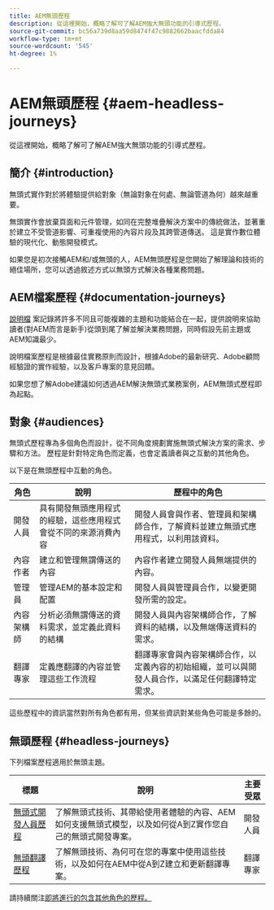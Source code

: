 ```yaml
---
title: AEM無頭歷程
description: 從這裡開始，概略了解可了解AEM強大無頭功能的引導式歷程。
source-git-commit: bc56a739d8aa59d8474f47c9882662baacfdda84
workflow-type: tm+mt
source-wordcount: '545'
ht-degree: 1%

---
```


# AEM無頭歷程 {#aem-headless-journeys}

從這裡開始，概略了解可了解AEM強大無頭功能的引導式歷程。

## 簡介 {#introduction}

無頭式實作對於將體驗提供給對象（無論對象在何處、無論管道為何）越來越重要。

無頭實作會放棄頁面和元件管理，如同在完整堆疊解決方案中的傳統做法，並著重於建立不受管道影響、可重複使用的內容片段及其跨管道傳送。 這是實作數位體驗的現代化、動態開發模式。

如果您是初次接觸AEM和/或無頭的人，AEM無頭歷程是您開始了解理論和技術的絕佳場所，您可以透過敘述方式以無頭方式解決各種業務問題。

## AEM檔案歷程 {#documentation-journeys}

[說明檔](/help/journey-documentation/home.md) 案記錄將許多不同且可能複雜的主題和功能結合在一起，提供說明來協助讀者(對AEM而言是新手)從頭到尾了解並解決業務問題，同時假設先前主題或AEM知識最少。

說明檔案歷程是根據最佳實務原則而設計，根據Adobe的最新研究、Adobe顧問經驗證的實作經驗，以及客戶專案的意見回饋。

如果您想了解Adobe建議如何透過AEM解決無頭式業務案例，AEM無頭式歷程即為起點。

## 對象 {#audiences}

無頭式歷程專為多個角色而設計，從不同角度規劃實施無頭式解決方案的需求、步驟和方法。 歷程是針對特定角色而定義，也會定義讀者與之互動的其他角色。

以下是在無頭歷程中互動的角色。

| 角色 | 說明 | 歷程中的角色 |
|---|---|---|
| 開發人員 | 具有開發無頭應用程式的經驗，這些應用程式會從不同的來源消費內容 | 開發人員會與作者、管理員和架構師合作，了解資料並建立無頭式應用程式，以利用該資料。 |
| 內容作者 | 建立和管理無謂傳送的內容 | 內容作者建立開發人員無端提供的內容。 |
| 管理員 | 管理AEM的基本設定和配置 | 開發人員與管理員合作，以變更開發所需的設定。 |
| 內容架構師 | 分析必須無謂傳送的資料需求，並定義此資料的結構 | 開發人員與內容架構師合作，了解資料的結構，以及無端傳送資料的需求。 |
| 翻譯專家 | 定義應翻譯的內容並管理這些工作流程 | 翻譯專家會與內容架構師合作，以定義內容的初始組織，並可以與開發人員合作，以滿足任何翻譯特定需求。 |

這些歷程中的資訊當然對所有角色都有用，但某些資訊對某些角色可能是多餘的。

## 無頭歷程 {#headless-journeys}

下列檔案歷程適用於無頭主題。

| 標題 | 說明 | 主要受眾 |
|---|---|---|
| [無頭式開發人員歷程](/help/journey-headless/developer/overview.md) | 了解無頭式技術、其帶給使用者體驗的內容、AEM如何支援無頭式模型，以及如何從A到Z實作您自己的無頭式開發專案。 | 開發人員 |
| [無頭翻譯歷程](/help/journey-headless/translation/overview.md) | 了解無頭技術、為何可在您的專案中使用這些技術，以及如何在AEM中從A到Z建立和更新翻譯專案。 | 翻譯專家 |

請持續關注[即將進行的包含其他角色的歷程。](/help/journey-documentation/home.md#journeys)
